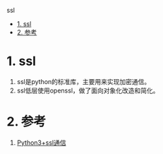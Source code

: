 ssl
<!-- TOC -->

- [1. ssl](#1-ssl)
- [2. 参考](#2-参考)

<!-- /TOC -->

# 1. ssl
1. ssl是python的标准库，主要用来实现加密通信。
2. ssl低层使用openssl，做了面向对象化改造和简化。

# 2. 参考
1. <a href = "https://www.cnblogs.com/lsdb/p/9397530.html">Python3+ssl通信</a>